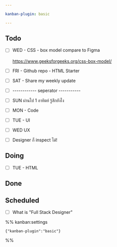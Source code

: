```yaml
---

kanban-plugin: basic

---
```


## Todo

- [ ] WED - CSS - box model compare to Figma<br><br>https://www.geeksforgeeks.org/css-box-model/
- [ ] FRI - Github repo - HTML Starter
- [ ] SAT - Share my weekly update
- [ ] ------------ seperator -----------
- [ ] SUN ผ่านไป 1 อาทิตย์ รู้สึกยังไง
- [ ] MON - Code
- [ ] TUE - UI
- [ ] WED UX
- [ ] Designer ก็ inspect ได้!


## Doing

- [ ] TUE - HTML


## Done



## Scheduled

- [ ] What is "Full Stack Designer"




%% kanban:settings
```
{"kanban-plugin":"basic"}
```
%%